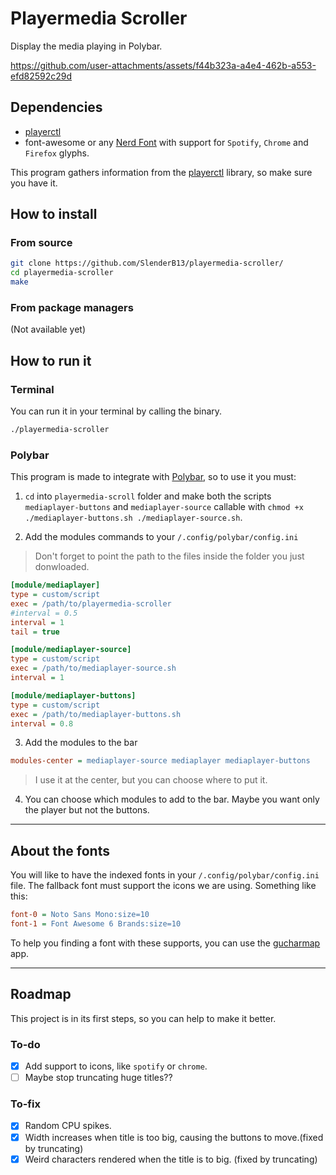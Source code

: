# Playermedia Scroller

Display the media playing in Polybar.

https://github.com/user-attachments/assets/f44b323a-a4e4-462b-a553-efd82592c29d

## Dependencies
* [playerctl](https://github.com/altdesktop/playerctl)
* font-awesome or any [Nerd Font](https://www.nerdfonts.com/) with support for `Spotify`, `Chrome` and `Firefox` glyphs.

This program gathers information from the [playerctl](https://github.com/altdesktop/playerctl) library, so make sure you have it.

## How to install

### From source
```bash
git clone https://github.com/SlenderB13/playermedia-scroller/
cd playermedia-scroller
make
```

### From package managers
(Not available yet)

## How to run it

### Terminal

You can run it in your terminal by calling the binary.
```bash
./playermedia-scroller
```

### Polybar

This program is made to integrate with [Polybar](https://github.com/polybar/polybar), so to use it you must:

1. `cd` into `playermedia-scroll` folder and make both the scripts `mediaplayer-buttons` and `mediaplayer-source` callable with `chmod +x ./mediaplayer-buttons.sh ./mediaplayer-source.sh`.

2. Add the modules commands to your `/.config/polybar/config.ini`
> Don't forget to point the path to the files inside the folder you just donwloaded.

```ini
[module/mediaplayer]
type = custom/script
exec = /path/to/playermedia-scroller
#interval = 0.5
interval = 1
tail = true

[module/mediaplayer-source]
type = custom/script
exec = /path/to/mediaplayer-source.sh
interval = 1

[module/mediaplayer-buttons]
type = custom/script
exec = /path/to/mediaplayer-buttons.sh
interval = 0.8
```

3. Add the modules to the bar

```ini
modules-center = mediaplayer-source mediaplayer mediaplayer-buttons
```
> I use it at the center, but you can choose where to put it.

4. You can choose which modules to add to the bar. Maybe you want only the player but not the buttons.

___

## About the fonts
You will like to have the indexed fonts in your `/.config/polybar/config.ini` file. The fallback font must support the icons we are using.
Something like this:

```ini
font-0 = Noto Sans Mono:size=10
font-1 = Font Awesome 6 Brands:size=10
```

To help you finding a font with these supports, you can use the [gucharmap](https://wiki.gnome.org/Apps(2f)Gucharmap.html) app.

___

## Roadmap

This project is in its first steps, so you can help to make it better.

### To-do
- [x] Add support to icons, like `spotify` or `chrome`.
- [ ] Maybe stop truncating huge titles??

### To-fix
- [x] Random CPU spikes.
- [x] Width increases when title is too big, causing the buttons to move.(fixed by truncating)
- [x] Weird characters rendered when the title is to big. (fixed by truncating)
